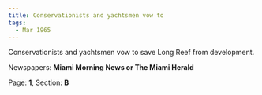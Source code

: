 ```yaml
---  
title: Conservationists and yachtsmen vow to  
tags:  
  - Mar 1965  
---  
```

  
Conservationists and yachtsmen vow to save Long Reef from development.  
  
Newspapers: **Miami Morning News or The Miami Herald**  
  
Page: **1**, Section: **B** 
